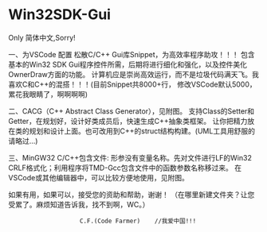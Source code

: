 # Win32SDK-Gui
Only 简体中文,Sorry!

一、为VSCode 配置 松散C/C++ Gui库Snippet，为高效率程序助攻！！！
   包含基本的Win32 SDK Gui程序控件所需，后期将进行细化和强化，以及控件美化OwnerDraw方面的功能。
计算机应是崇尚高效运行，而不是垃圾代码满天飞。我喜欢C和C++的混搭！！！(目前Snippet共8000+行，
修改VSCode默认5000，累花我眼睛了，啊啊啊啊)

二、CACG（C++ Abstract Class Generator），见附图。
    支持Class的Setter和Getter，在规划好，设计好类成员后，快速生成C++抽象类框架。
让你把精力放在类的规划和设计上面。也可改用到C++的struct结构构建。(UML工具用舒服的请略过...)

三、MinGW32 C/C++包含文件:
     形参没有变量名称。先对文件进行LF的Win32 CRLF格式化；利用程序将TMD-Gcc包含文件中的函数参数名称移过来。
在VSCode或其他编辑器中，可以比较方便地使用，见附图。

如果有用，如果可以，接受您的资助和帮助，谢谢！
（在哪里新建文件夹？让您受累了。麻烦知道告诉我，找不到啊，WC。）


                        C.F.(Code Farmer)    //我爱中国!!!  
